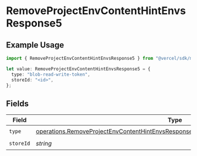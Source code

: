 # RemoveProjectEnvContentHintEnvsResponse5

## Example Usage

```typescript
import { RemoveProjectEnvContentHintEnvsResponse5 } from "@vercel/sdk/models/operations/removeprojectenv.js";

let value: RemoveProjectEnvContentHintEnvsResponse5 = {
  type: "blob-read-write-token",
  storeId: "<id>",
};
```

## Fields

| Field                                                                                                                                                                                            | Type                                                                                                                                                                                             | Required                                                                                                                                                                                         | Description                                                                                                                                                                                      |
| ------------------------------------------------------------------------------------------------------------------------------------------------------------------------------------------------ | ------------------------------------------------------------------------------------------------------------------------------------------------------------------------------------------------ | ------------------------------------------------------------------------------------------------------------------------------------------------------------------------------------------------ | ------------------------------------------------------------------------------------------------------------------------------------------------------------------------------------------------ |
| `type`                                                                                                                                                                                           | [operations.RemoveProjectEnvContentHintEnvsResponse200ApplicationJSONResponseBody35Type](../../models/operations/removeprojectenvcontenthintenvsresponse200applicationjsonresponsebody35type.md) | :heavy_check_mark:                                                                                                                                                                               | N/A                                                                                                                                                                                              |
| `storeId`                                                                                                                                                                                        | *string*                                                                                                                                                                                         | :heavy_check_mark:                                                                                                                                                                               | N/A                                                                                                                                                                                              |